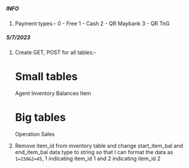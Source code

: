 ##### INFO #####
1. Payment types:-
    0 - Free
    1 - Cash
    2 - QR Maybank
    3 - QR TnG

##### 5/7/2023 #####
1. Create GET, POST for all tables:-
    # Small tables
    Agent
    Inventory
    Balances
    Item
    # Big tables
    Operation
    Sales

2. Remove item_id from inventory table and change start_item_bal and end_item_bal data type to string so that I can format the data as `1=150&2=45`, 1 indicating item_id 1 and 2 indicating item_id 2
